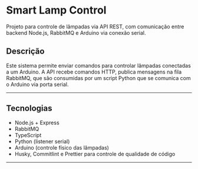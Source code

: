 # Smart Lamp Control

Projeto para controle de lâmpadas via API REST, com comunicação entre backend Node.js, RabbitMQ e Arduino via conexão serial.

## Descrição

Este sistema permite enviar comandos para controlar lâmpadas conectadas a um Arduino. A API recebe comandos HTTP, publica mensagens na fila RabbitMQ, que são consumidas por um script Python que se comunica com o Arduino via porta serial.

---

## Tecnologias

- Node.js + Express
- RabbitMQ
- TypeScript
- Python (listener serial)
- Arduino (controle físico das lâmpadas)
- Husky, Commitlint e Prettier para controle de qualidade de código

---
